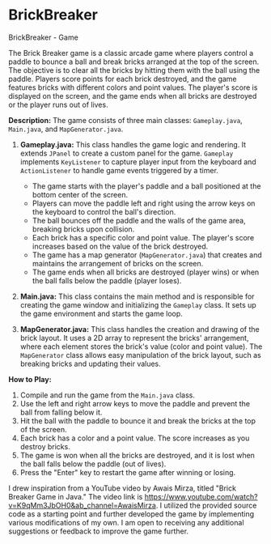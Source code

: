 # BrickBreaker
BrickBreaker - Game

The Brick Breaker game is a classic arcade game where players control a paddle to bounce a ball and break bricks arranged at the top of the screen. The objective is to clear all the bricks by hitting them with the ball using the paddle. Players score points for each brick destroyed, and the game features bricks with different colors and point values. The player's score is displayed on the screen, and the game ends when all bricks are destroyed or the player runs out of lives.

**Description:**
The game consists of three main classes: `Gameplay.java`, `Main.java`, and `MapGenerator.java`.

1. **Gameplay.java:** This class handles the game logic and rendering. It extends `JPanel` to create a custom panel for the game. `Gameplay` implements `KeyListener` to capture player input from the keyboard and `ActionListener` to handle game events triggered by a timer.

   - The game starts with the player's paddle and a ball positioned at the bottom center of the screen.
   - Players can move the paddle left and right using the arrow keys on the keyboard to control the ball's direction.
   - The ball bounces off the paddle and the walls of the game area, breaking bricks upon collision.
   - Each brick has a specific color and point value. The player's score increases based on the value of the brick destroyed.
   - The game has a map generator (`MapGenerator.java`) that creates and maintains the arrangement of bricks on the screen.
   - The game ends when all bricks are destroyed (player wins) or when the ball falls below the paddle (player loses).

2. **Main.java:** This class contains the main method and is responsible for creating the game window and initializing the `Gameplay` class. It sets up the game environment and starts the game loop.

3. **MapGenerator.java:** This class handles the creation and drawing of the brick layout. It uses a 2D array to represent the bricks' arrangement, where each element stores the brick's value (color and point value). The `MapGenerator` class allows easy manipulation of the brick layout, such as breaking bricks and updating their values.

**How to Play:**
1. Compile and run the game from the `Main.java` class.
2. Use the left and right arrow keys to move the paddle and prevent the ball from falling below it.
3. Hit the ball with the paddle to bounce it and break the bricks at the top of the screen.
4. Each brick has a color and a point value. The score increases as you destroy bricks.
5. The game is won when all the bricks are destroyed, and it is lost when the ball falls below the paddle (out of lives).
6. Press the "Enter" key to restart the game after winning or losing.

I drew inspiration from a YouTube video by Awais Mirza, titled "Brick Breaker Game in Java." 
The video link is https://www.youtube.com/watch?v=K9qMm3JbOH0&ab_channel=AwaisMirza. 
I utilized the provided source code as a starting point and further developed the game by implementing various modifications of my own.
I am open to receiving any additional suggestions or feedback to improve the game further.
